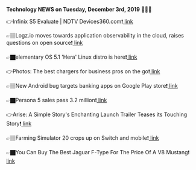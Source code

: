<b>Technology NEWS on Tuesday, December 3rd, 2019</b> 📡📡📡 

👉Infinix S5 Evaluate | NDTV Devices360.com❗️<a href='https://techblock.club/?p=1309'> link</a>

👉🏽Logz.io moves towards application observability in the cloud, raises questions on open source❗️<a href='https://techblock.club/?p=1311'> link</a>

👉🏿elementary OS 5.1 'Hera' Linux distro is here❗️<a href='https://techblock.club/?p=1313'> link</a>

👉Photos: The best chargers for business pros on the go❗️<a href='https://techblock.club/?p=1315'> link</a>

👉🏽New Android bug targets banking apps on Google Play store❗️<a href='https://techblock.club/?p=1317'> link</a>

👉🏿Persona 5 sales pass 3.2 million❗️<a href='https://techblock.club/?p=1319'> link</a>

👉Arise: A Simple Story's Enchanting Launch Trailer Teases its Touching Story❗️<a href='https://techblock.club/?p=1321'> link</a>

👉🏽Farming Simulator 20 crops up on Switch and mobile❗️<a href='https://techblock.club/?p=1323'> link</a>

👉🏿You Can Buy The Best Jaguar F-Type For The Price Of A V8 Mustang❗️<a href='https://techblock.club/?p=1325'> link</a>

